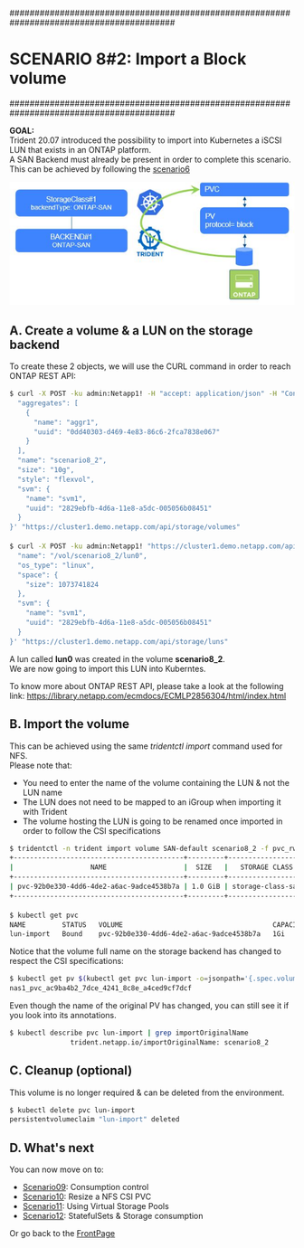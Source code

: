 #########################################################################################
# SCENARIO 8#2: Import a Block volume
#########################################################################################

**GOAL:**  
Trident 20.07 introduced the possibility to import into Kubernetes a iSCSI LUN that exists in an ONTAP platform.  
A SAN Backend must already be present in order to complete this scenario. This can be achieved by following the [scenario6](../../Scenario06)

![Scenario8#2](../Images/scenario8_2.jpg "Scenario8#2")

## A. Create a volume & a LUN on the storage backend

To create these 2 objects, we will use the CURL command in order to reach ONTAP REST API:

```bash
$ curl -X POST -ku admin:Netapp1! -H "accept: application/json" -H "Content-Type: application/json" -d '{
  "aggregates": [
    {
      "name": "aggr1",
      "uuid": "0dd40303-d469-4e83-86c6-2fca7838e067"
    }
  ],
  "name": "scenario8_2",
  "size": "10g",
  "style": "flexvol",
  "svm": {
    "name": "svm1",
    "uuid": "2829ebfb-4d6a-11e8-a5dc-005056b08451"
  }
}' "https://cluster1.demo.netapp.com/api/storage/volumes"

$ curl -X POST -ku admin:Netapp1! "https://cluster1.demo.netapp.com/api/storage/luns" -H "accept: application/json" -H "Content-Type: application/json" -d '{
  "name": "/vol/scenario8_2/lun0",
  "os_type": "linux",
  "space": {
    "size": 1073741824
  },
  "svm": {
    "name": "svm1",
    "uuid": "2829ebfb-4d6a-11e8-a5dc-005056b08451"
  }
}' "https://cluster1.demo.netapp.com/api/storage/luns"
```

A lun called **lun0** was created in the volume **scenario8_2**.  
We are now going to import this LUN into Kuberntes.

To know more about ONTAP REST API, please take a look at the following link:
https://library.netapp.com/ecmdocs/ECMLP2856304/html/index.html

## B. Import the volume

This can be achieved using the same _tridentctl import_ command used for NFS.  
Please note that:

- You need to enter the name of the volume containing the LUN & not the LUN name
- The LUN does not need to be mapped to an iGroup when importing it with Trident
- The volume hosting the LUN is going to be renamed once imported in order to follow the CSI specifications

```bash
$ tridentctl -n trident import volume SAN-default scenario8_2 -f pvc_rwo_import.yaml
+------------------------------------------+---------+-------------------+----------+--------------------------------------+--------+---------+
|                   NAME                   |  SIZE   |   STORAGE CLASS   | PROTOCOL |             BACKEND UUID             | STATE  | MANAGED |
+------------------------------------------+---------+-------------------+----------+--------------------------------------+--------+---------+
| pvc-92b0e330-4dd6-4de2-a6ac-9adce4538b7a | 1.0 GiB | storage-class-san | block    | f75dcd7f-b69c-4910-85ed-caec90bbccc9 | online | true    |
+------------------------------------------+---------+-------------------+----------+--------------------------------------+--------+---------+

$ kubectl get pvc
NAME         STATUS   VOLUME                                     CAPACITY   ACCESS MODES   STORAGECLASS        AGE
lun-import   Bound    pvc-92b0e330-4dd6-4de2-a6ac-9adce4538b7a   1Gi        RWO            storage-class-san   37s
```

Notice that the volume full name on the storage backend has changed to respect the CSI specifications:

```bash
$ kubectl get pv $(kubectl get pvc lun-import -o=jsonpath='{.spec.volumeName}') -o=jsonpath='{.spec.csi.volumeAttributes.internalName}{"\n"}'
nas1_pvc_ac9ba4b2_7dce_4241_8c8e_a4ced9cf7dcf
```

Even though the name of the original PV has changed, you can still see it if you look into its annotations.

```bash
$ kubectl describe pvc lun-import | grep importOriginalName
               trident.netapp.io/importOriginalName: scenario8_2
```

## C. Cleanup (optional)

This volume is no longer required & can be deleted from the environment.

```bash
$ kubectl delete pvc lun-import
persistentvolumeclaim "lun-import" deleted
```

## D. What's next

You can now move on to:

- [Scenario09](../../Scenario09): Consumption control  
- [Scenario10](../../Scenario10): Resize a NFS CSI PVC
- [Scenario11](../../Scenario11): Using Virtual Storage Pools 
- [Scenario12](../../Scenario12): StatefulSets & Storage consumption  

Or go back to the [FrontPage](https://github.com/YvosOnTheHub/LabNetApp)